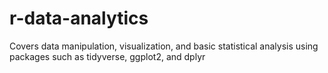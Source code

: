 # r-data-analytics
Covers data manipulation, visualization, and basic statistical analysis using packages such as tidyverse, ggplot2, and dplyr
